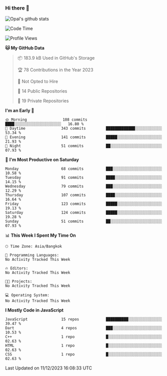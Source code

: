 ### Hi there 👋

![Opal's github stats](https://github-readme-stats.vercel.app/api?username=coolkidneversleep&count_private=true&show_icons=true&theme=radical)


<!--START_SECTION:waka-->
![Code Time](http://img.shields.io/badge/Code%20Time-64%20hrs%2038%20mins-blue)

![Profile Views](http://img.shields.io/badge/Profile%20Views-0-blue)

**🐱 My GitHub Data** 

> 📦 183.9 kB Used in GitHub's Storage 
 > 
> 🏆 78 Contributions in the Year 2023
 > 
> 🚫 Not Opted to Hire
 > 
> 📜 14 Public Repositories 
 > 
> 🔑 19 Private Repositories 
 > 
**I'm an Early 🐤** 

```text
🌞 Morning                108 commits         ████░░░░░░░░░░░░░░░░░░░░░   16.80 % 
🌆 Daytime                343 commits         █████████████░░░░░░░░░░░░   53.34 % 
🌃 Evening                141 commits         █████░░░░░░░░░░░░░░░░░░░░   21.93 % 
🌙 Night                  51 commits          ██░░░░░░░░░░░░░░░░░░░░░░░   07.93 % 
```
📅 **I'm Most Productive on Saturday** 

```text
Monday                   68 commits          ███░░░░░░░░░░░░░░░░░░░░░░   10.58 % 
Tuesday                  91 commits          ████░░░░░░░░░░░░░░░░░░░░░   14.15 % 
Wednesday                79 commits          ███░░░░░░░░░░░░░░░░░░░░░░   12.29 % 
Thursday                 107 commits         ████░░░░░░░░░░░░░░░░░░░░░   16.64 % 
Friday                   123 commits         █████░░░░░░░░░░░░░░░░░░░░   19.13 % 
Saturday                 124 commits         █████░░░░░░░░░░░░░░░░░░░░   19.28 % 
Sunday                   51 commits          ██░░░░░░░░░░░░░░░░░░░░░░░   07.93 % 
```


📊 **This Week I Spent My Time On** 

```text
🕑︎ Time Zone: Asia/Bangkok

💬 Programming Languages: 
No Activity Tracked This Week

🔥 Editors: 
No Activity Tracked This Week

🐱‍💻 Projects: 
No Activity Tracked This Week

💻 Operating System: 
No Activity Tracked This Week
```

**I Mostly Code in JavaScript** 

```text
JavaScript               15 repos            ██████████░░░░░░░░░░░░░░░   39.47 % 
Dart                     4 repos             ███░░░░░░░░░░░░░░░░░░░░░░   10.53 % 
C++                      1 repo              █░░░░░░░░░░░░░░░░░░░░░░░░   02.63 % 
HTML                     1 repo              █░░░░░░░░░░░░░░░░░░░░░░░░   02.63 % 
CSS                      1 repo              █░░░░░░░░░░░░░░░░░░░░░░░░   02.63 % 
```




 Last Updated on 11/12/2023 16:08:33 UTC
<!--END_SECTION:waka-->

